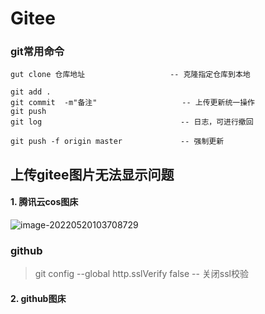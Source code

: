 # Gitee

### git常用命令

```
gut clone 仓库地址					 -- 克隆指定仓库到本地
```

```
git add .
git commit  -m"备注"                   -- 上传更新统一操作 
git push
git log                               -- 日志，可进行撤回
```

```
git push -f origin master			  -- 强制更新
```

## 上传gitee图片无法显示问题

#### 1. 腾讯云cos图床

![image-20220520103708729](https://mapstore-1307680469.cos.ap-chongqing.myqcloud.com/img/202205201037796.png)

### github

>git config --global http.sslVerify false                      -- 关闭ssl校验

#### 2. github图床

